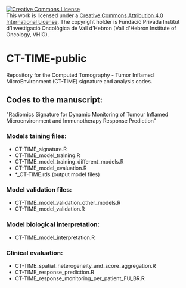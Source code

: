 <a rel="license" href="http://creativecommons.org/licenses/by/4.0/"><img alt="Creative Commons License" style="border:width:0" src="https://i.creativecommons.org/l/by/4.0/88x31.png" /></a><br /> This work is licensed under a <a rel="license" href="http://creativecommons.org/licenses/by/4.0/">Creative Commons Attribution 4.0 International License</a>. The copyright holder is Fundació Privada Institut d’Investigació Oncològica de Vall d’Hebron (Vall d'Hebron Institute of Oncology, VHIO).


# CT-TIME-public
Repository for the Computed Tomography - Tumor Inflamed MicroEnvironment (CT-TIME) signature and analysis codes. 

## Codes to the manuscript:
"Radiomics Signature for Dynamic Monitoring of Tumour Inflamed Microenvironment and Immunotherapy Response Prediction"

### Models taining files: 
- CT-TIME_signature.R
- CT-TIME_model_training.R
- CT-TIME_model_training_different_models.R
- CT-TIME_model_evaluation.R
- *_CT-TIME.rds (output model files)

### Model validation files:
- CT-TIME_model_validation_other_models.R
- CT-TIME_model_validation.R

### Model biological interpretation:
- CT-TIME_model_interpretation.R

### Clinical evaluation:
- CT-TIME_spatial_heterogeneity_and_score_aggregation.R
- CT-TIME_response_prediction.R
- CT-TIME_response_monitoring_per_patient_FU_BR.R
